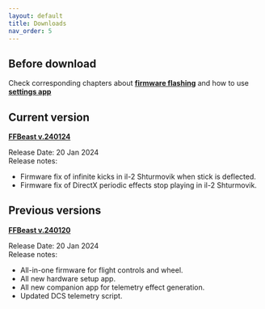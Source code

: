 ```yaml
---
layout: default
title: Downloads
nav_order: 5
---
```

## Before download

 Check corresponding chapters about [**firmware flashing**](software_firmware_flashing.html) and how to use [**settings app**](software_hardware_settings_ui.html)  

## Current version
[**FFBeast v.240124**](/assets/firmware/ffbeast-240124.zip)

Release Date: 20 Jan 2024<br>
Release notes:
- Firmware fix of infinite kicks in il-2 Shturmovik when stick is deflected.
- Firmware fix of DirectX periodic effects stop playing in il-2 Shturmovik.

## Previous versions

[**FFBeast v.240120**](/assets/firmware/ffbeast-240120.zip)

Release Date: 20 Jan 2024<br>
Release notes:
- All-in-one firmware for flight controls and wheel.
- All new hardware setup app.
- All new companion app for telemetry effect generation.
- Updated DCS telemetry script.